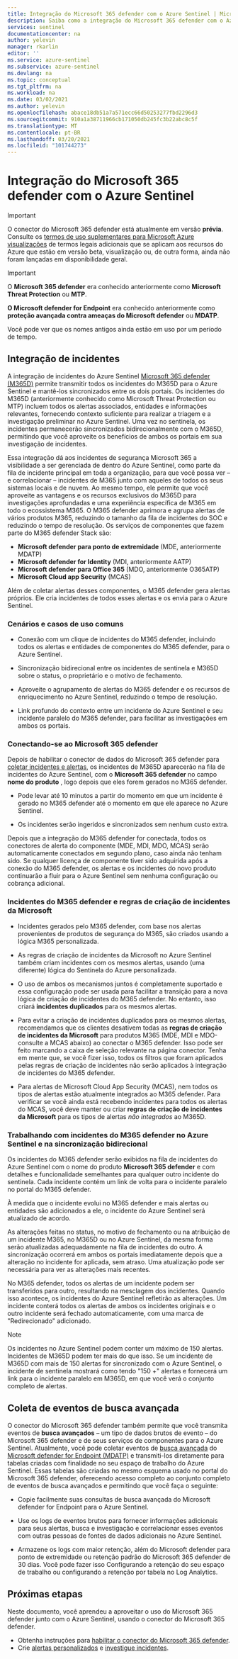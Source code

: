 ```yaml
---
title: Integração do Microsoft 365 defender com o Azure Sentinel | Microsoft Docs
description: Saiba como a integração do Microsoft 365 defender com o Azure Sentinel oferece a capacidade de usar o Azure Sentinel como sua fila de incidentes universal enquanto preserva os pontos fortes do M365D's para auxiliar na investigação de incidentes de segurança do M365 e também como ingerir dados de busca avançada de componentes do defender no Azure Sentinel.
services: sentinel
documentationcenter: na
author: yelevin
manager: rkarlin
editor: ''
ms.service: azure-sentinel
ms.subservice: azure-sentinel
ms.devlang: na
ms.topic: conceptual
ms.tgt_pltfrm: na
ms.workload: na
ms.date: 03/02/2021
ms.author: yelevin
ms.openlocfilehash: abace18db51a7a571ecc66d50253277fbd2296d3
ms.sourcegitcommit: 910a1a38711966cb171050db245fc3b22abc8c5f
ms.translationtype: MT
ms.contentlocale: pt-BR
ms.lasthandoff: 03/20/2021
ms.locfileid: "101744273"
---
```

# <a name="microsoft-365-defender-integration-with-azure-sentinel"></a>Integração do Microsoft 365 defender com o Azure Sentinel

> [!IMPORTANT]
> O conector do Microsoft 365 defender está atualmente em versão **prévia**. Consulte os [termos de uso suplementares para Microsoft Azure visualizações](https://azure.microsoft.com/support/legal/preview-supplemental-terms/) de termos legais adicionais que se aplicam aos recursos do Azure que estão em versão beta, visualização ou, de outra forma, ainda não foram lançadas em disponibilidade geral.

> [!IMPORTANT]
>
> O **Microsoft 365 defender** era conhecido anteriormente como **Microsoft Threat Protection** ou **MTP**.
>
> **O Microsoft defender for Endpoint** era conhecido anteriormente como **proteção avançada contra ameaças do Microsoft defender** ou **MDATP**.
>
> Você pode ver que os nomes antigos ainda estão em uso por um período de tempo.

## <a name="incident-integration"></a>Integração de incidentes

A integração de incidentes do Azure Sentinel [Microsoft 365 defender (M365D)](/microsoft-365/security/mtp/microsoft-threat-protection) permite transmitir todos os incidentes do M365D para o Azure Sentinel e mantê-los sincronizados entre os dois portais. Os incidentes do M365D (anteriormente conhecido como Microsoft Threat Protection ou MTP) incluem todos os alertas associados, entidades e informações relevantes, fornecendo contexto suficiente para realizar a triagem e a investigação preliminar no Azure Sentinel. Uma vez no sentinela, os incidentes permanecerão sincronizados bidirecionalmente com o M365D, permitindo que você aproveite os benefícios de ambos os portais em sua investigação de incidentes.

Essa integração dá aos incidentes de segurança Microsoft 365 a visibilidade a ser gerenciada de dentro do Azure Sentinel, como parte da fila de incidente principal em toda a organização, para que você possa ver – e correlacionar – incidentes de M365 junto com aqueles de todos os seus sistemas locais e de nuvem. Ao mesmo tempo, ele permite que você aproveite as vantagens e os recursos exclusivos do M365D para investigações aprofundadas e uma experiência específica de M365 em todo o ecossistema M365. O M365 defender aprimora e agrupa alertas de vários produtos M365, reduzindo o tamanho da fila de incidentes do SOC e reduzindo o tempo de resolução. Os serviços de componentes que fazem parte do M365 defender Stack são:

- **Microsoft defender para ponto de extremidade** (MDE, anteriormente MDATP)
- **Microsoft defender for Identity** (MDI, anteriormente AATP)
- **Microsoft defender para Office 365** (MDO, anteriormente O365ATP)
- **Microsoft Cloud app Security** (MCAS)

Além de coletar alertas desses componentes, o M365 defender gera alertas próprios. Ele cria incidentes de todos esses alertas e os envia para o Azure Sentinel.

### <a name="common-use-cases-and-scenarios"></a>Cenários e casos de uso comuns

- Conexão com um clique de incidentes do M365 defender, incluindo todos os alertas e entidades de componentes do M365 defender, para o Azure Sentinel.

- Sincronização bidirecional entre os incidentes de sentinela e M365D sobre o status, o proprietário e o motivo de fechamento.

- Aproveite o agrupamento de alertas do M365 defender e os recursos de enriquecimento no Azure Sentinel, reduzindo o tempo de resolução.

- Link profundo do contexto entre um incidente do Azure Sentinel e seu incidente paralelo do M365 defender, para facilitar as investigações em ambos os portais.

### <a name="connecting-to-microsoft-365-defender"></a>Conectando-se ao Microsoft 365 defender

Depois de habilitar o conector de dados do Microsoft 365 defender para [coletar incidentes e alertas](connect-microsoft-365-defender.md), os incidentes de M365D aparecerão na fila de incidentes do Azure Sentinel, com o **Microsoft 365 defender** no campo **nome do produto** , logo depois que eles forem gerados no M365 defender.
- Pode levar até 10 minutos a partir do momento em que um incidente é gerado no M365 defender até o momento em que ele aparece no Azure Sentinel.

- Os incidentes serão ingeridos e sincronizados sem nenhum custo extra.

Depois que a integração do M365 defender for conectada, todos os conectores de alerta do componente (MDE, MDI, MDO, MCAS) serão automaticamente conectados em segundo plano, caso ainda não tenham sido. Se qualquer licença de componente tiver sido adquirida após a conexão do M365 defender, os alertas e os incidentes do novo produto continuarão a fluir para o Azure Sentinel sem nenhuma configuração ou cobrança adicional.

### <a name="m365-defender-incidents-and-microsoft-incident-creation-rules"></a>Incidentes do M365 defender e regras de criação de incidentes da Microsoft

- Incidentes gerados pelo M365 defender, com base nos alertas provenientes de produtos de segurança do M365, são criados usando a lógica M365 personalizada.

- As regras de criação de incidentes da Microsoft no Azure Sentinel também criam incidentes com os mesmos alertas, usando (uma diferente) lógica do Sentinela do Azure personalizada.

- O uso de ambos os mecanismos juntos é completamente suportado e essa configuração pode ser usada para facilitar a transição para a nova lógica de criação de incidentes do M365 defender. No entanto, isso criará **incidentes duplicados** para os mesmos alertas.

- Para evitar a criação de incidentes duplicados para os mesmos alertas, recomendamos que os clientes desativem todas as **regras de criação de incidentes da Microsoft** para produtos M365 (MDE, MDI e MDO-consulte a MCAS abaixo) ao conectar o M365 defender. Isso pode ser feito marcando a caixa de seleção relevante na página conector. Tenha em mente que, se você fizer isso, todos os filtros que foram aplicados pelas regras de criação de incidentes não serão aplicados à integração de incidentes do M365 defender.

- Para alertas de Microsoft Cloud App Security (MCAS), nem todos os tipos de alertas estão atualmente integrados ao M365 defender. Para verificar se você ainda está recebendo incidentes para todos os alertas do MCAS, você deve manter ou criar **regras de criação de incidentes da Microsoft** para os tipos de alertas *não integrados* ao M365D.

### <a name="working-with-m365-defender-incidents-in-azure-sentinel-and-bi-directional-sync"></a>Trabalhando com incidentes do M365 defender no Azure Sentinel e na sincronização bidirecional

Os incidentes do M365 defender serão exibidos na fila de incidentes do Azure Sentinel com o nome do produto **Microsoft 365 defender** e com detalhes e funcionalidade semelhantes para qualquer outro incidente do sentinela. Cada incidente contém um link de volta para o incidente paralelo no portal do M365 defender.

À medida que o incidente evolui no M365 defender e mais alertas ou entidades são adicionados a ele, o incidente do Azure Sentinel será atualizado de acordo.

As alterações feitas no status, no motivo de fechamento ou na atribuição de um incidente M365, no M365D ou no Azure Sentinel, da mesma forma serão atualizadas adequadamente na fila de incidentes do outro. A sincronização ocorrerá em ambos os portais imediatamente depois que a alteração no incidente for aplicada, sem atraso. Uma atualização pode ser necessária para ver as alterações mais recentes.

No M365 defender, todos os alertas de um incidente podem ser transferidos para outro, resultando na mesclagem dos incidentes. Quando isso acontece, os incidentes do Azure Sentinel refletirão as alterações. Um incidente conterá todos os alertas de ambos os incidentes originais e o outro incidente será fechado automaticamente, com uma marca de "Redirecionado" adicionado.

> [!NOTE]
> Os incidentes no Azure Sentinel podem conter um máximo de 150 alertas. Incidentes de M365D podem ter mais do que isso. Se um incidente de M365D com mais de 150 alertas for sincronizado com o Azure Sentinel, o incidente de sentinela mostrará como tendo "150 +" alertas e fornecerá um link para o incidente paralelo em M365D, em que você verá o conjunto completo de alertas.

## <a name="advanced-hunting-event-collection"></a>Coleta de eventos de busca avançada

O conector do Microsoft 365 defender também permite que você transmita eventos de **busca avançados** – um tipo de dados brutos de evento – do Microsoft 365 defender e de seus serviços de componentes para o Azure Sentinel. Atualmente, você pode coletar eventos de [busca avançada](/windows/security/threat-protection/microsoft-defender-atp/advanced-hunting-overview) do [Microsoft defender for Endpoint (MDATP)](/windows/security/threat-protection/microsoft-defender-atp/microsoft-defender-advanced-threat-protection) e transmiti-los diretamente para tabelas criadas com finalidade no seu espaço de trabalho do Azure Sentinel. Essas tabelas são criadas no mesmo esquema usado no portal do Microsoft 365 defender, oferecendo acesso completo ao conjunto completo de eventos de busca avançados e permitindo que você faça o seguinte:

- Copie facilmente suas consultas de busca avançada do Microsoft defender for Endpoint para o Azure Sentinel.

- Use os logs de eventos brutos para fornecer informações adicionais para seus alertas, busca e investigação e correlacionar esses eventos com outras pessoas de fontes de dados adicionais no Azure Sentinel.

- Armazene os logs com maior retenção, além do Microsoft defender para ponto de extremidade ou retenção padrão do Microsoft 365 defender de 30 dias. Você pode fazer isso Configurando a retenção do seu espaço de trabalho ou configurando a retenção por tabela no Log Analytics.

## <a name="next-steps"></a>Próximas etapas

Neste documento, você aprendeu a aproveitar o uso do Microsoft 365 defender junto com o Azure Sentinel, usando o conector do Microsoft 365 defender.

- Obtenha instruções para [habilitar o conector do Microsoft 365 defender](connect-microsoft-365-defender.md).
- Crie [alertas personalizados](tutorial-detect-threats-custom.md) e [investigue incidentes](tutorial-investigate-cases.md).
